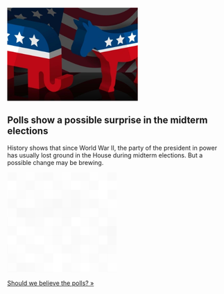 
![Polls show a possible surprise in the midterm elections](./20220820175719.png)
## Polls show a possible surprise in the midterm elections

History shows that since World War II, the party of the president in power has usually lost ground in the House during midterm elections. But a possible change may be brewing.

![pic](../square_bg.png)

[Should we believe the polls? »](https://www.yahoo.com/news/new-polls-show-democrats-could-win-the-2022-midterms-should-you-believe-them-100037527.html)
